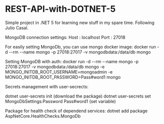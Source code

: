 # REST-API-with-DOTNET-5

Simple project in .NET 5 for learning new stuff in my spare time.
Following Julio Casal.

MongoDB connection settings:
Host : localhost
Port : 27018

For easily setting MongoDb, you can use mongo docker image:
docker run -d --rm --name mongo -p 27018:27017 -v mongodbdata:/data/db mongo

Setting MongoDB with auth:
docker run -d --rm --name mongo -p 27018:27017 -v mongodbdata:/data/db mongo -e MONGO_INITDB_ROOT_USERNAME=mongoadmin -e MONGO_INITDB_ROOT_PASSWORD=Pass#word1 mongo

Secrets management with user-secrects:

dotnet user-secrets init (download the package)
dotnet user-secrets set MongoDbSettings:Password Pass#word1 (set variable)

Package for health check of dependend services:
dotnet add package AspNetCore.HealthChecks.MongoDb
